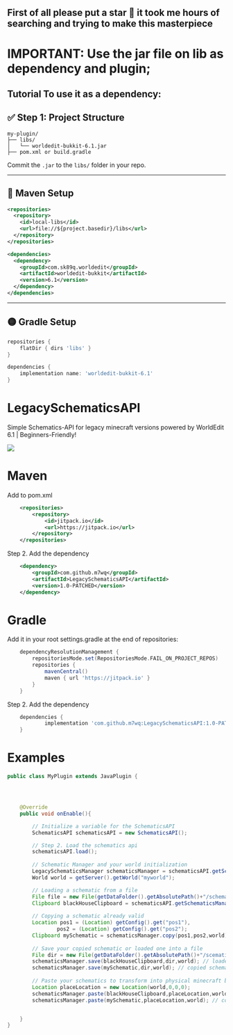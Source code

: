 ## First of all please put a star 🥺 it took me hours of searching and trying to make this masterpiece

# IMPORTANT: Use the jar file on lib as dependency and plugin;
Tutorial To use it as a dependency:
---

## ✅ Step 1: Project Structure

```
my-plugin/
├── libs/
│   └── worldedit-bukkit-6.1.jar
├── pom.xml or build.gradle
```

Commit the `.jar` to the `libs/` folder in your repo.

---

## 🔷 Maven Setup

```xml
<repositories>
  <repository>
    <id>local-libs</id>
    <url>file://${project.basedir}/libs</url>
  </repository>
</repositories>

<dependencies>
  <dependency>
    <groupId>com.sk89q.worldedit</groupId>
    <artifactId>worldedit-bukkit</artifactId>
    <version>6.1</version>
  </dependency>
</dependencies>
```

---

## 🟡 Gradle Setup

```groovy
repositories {
    flatDir { dirs 'libs' }
}

dependencies {
    implementation name: 'worldedit-bukkit-6.1'
}
```



# LegacySchematicsAPI
Simple Schematics-API for legacy minecraft versions powered by WorldEdit 6.1 | Beginners-Friendly!

[![](https://jitpack.io/v/m7wq/LegacySchematicsAPI.svg)](https://jitpack.io/#m7wq/LegacySchematicsAPI)

# Maven

Add to pom.xml
```xml
	<repositories>
		<repository>
		    <id>jitpack.io</id>
		    <url>https://jitpack.io</url>
		</repository>
	</repositories>
```
Step 2. Add the dependency
```xml
	<dependency>
	    <groupId>com.github.m7wq</groupId>
	    <artifactId>LegacySchematicsAPI</artifactId>
	    <version>1.0-PATCHED</version>
	</dependency>
```

# Gradle

Add it in your root settings.gradle at the end of repositories:
```gradle
	dependencyResolutionManagement {
		repositoriesMode.set(RepositoriesMode.FAIL_ON_PROJECT_REPOS)
		repositories {
			mavenCentral()
			maven { url 'https://jitpack.io' }
		}
	}
```
Step 2. Add the dependency
```gradle
	dependencies {
	        implementation 'com.github.m7wq:LegacySchematicsAPI:1.0-PATCHED'
	}
```

# Examples
```java
public class MyPlugin extends JavaPlugin {




    @Override
    public void onEnable(){

        // Initialize a variable for the SchematicsAPI
        SchematicsAPI schematicsAPI = new SchematicsAPI();

        // Step 2. Load the schematics api
        schematicsAPI.load();
        
        // Schematic Manager and your world initialization
        LegacySchematicsManager schematicsManager = schematicsAPI.getSchematicsManager();
        World world = getServer().getWorld("myworld");

        // Loading a schematic from a file
        File file = new File(getDataFolder().getAbsolutePath()+"/schematics/blackhouse.schem");
        Clipboard blackHouseClipboard = schematicsAPI.getSchematicsManager().load(file, world);
       
        // Copying a schematic already valid
        Location pos1 = (Location) getConfig().get("pos1"),
                pos2 = (Location) getConfig().get("pos2");
        Clipboard mySchematic = schematicsManager.copy(pos1,pos2,world);
        
        // Save your copied schematic or loaded one into a file
        File dir = new File(getDataFolder().getAbsolutePath()+"/scematics");
        schematicsManager.save(blackHouseClipboard,dir,world); // loaded schematic
        schematicsManager.save(mySchematic,dir,world); // copied schematic
        
        // Paste your schematics to transform into physical minecraft buildings
        Location placeLocation = new Location(world,0,0,0);
        schematicsManager.paste(blackHouseClipboard,placeLocation,world); // loaded schematic
        schematicsManager.paste(mySchematic,placeLocation,world); // copied schematic


    }
}
```
